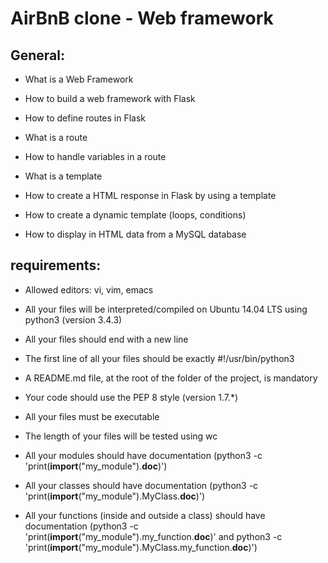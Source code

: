# AirBnB clone - Web framework
## General:

 * What is a Web Framework

 * How to build a web framework with Flask

 * How to define routes in Flask

 * What is a route

 * How to handle variables in a route

 * What is a template

 * How to create a HTML response in Flask by using a template

 * How to create a dynamic template (loops, conditions)

 * How to display in HTML data from a MySQL database


## requirements:

 * Allowed editors: vi, vim, emacs

 * All your files will be interpreted/compiled on Ubuntu 14.04 LTS using python3 (version 3.4.3)

 * All your files should end with a new line

 * The first line of all your files should be exactly #!/usr/bin/python3

 * A README.md file, at the root of the folder of the project, is mandatory

 * Your code should use the PEP 8 style (version 1.7.*)

 * All your files must be executable

 * The length of your files will be tested using wc

 * All your modules should have documentation (python3 -c 'print(__import__("my_module").__doc__)')

 * All your classes should have documentation (python3 -c 'print(__import__("my_module").MyClass.__doc__)')

 * All your functions (inside and outside a class) should have documentation (python3 -c 'print(__import__("my_module").my_function.__doc__)' and python3 -c 'print(__import__("my_module").MyClass.my_function.__doc__)')